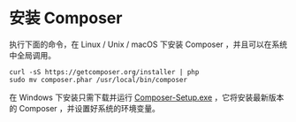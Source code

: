 # 安装 Composer

执行下面的命令，在 Linux / Unix / macOS 下安装 Composer ，并且可以在系统中全局调用。

```shell
curl -sS https://getcomposer.org/installer | php
sudo mv composer.phar /usr/local/bin/composer
```

在 Windows 下安装只需下载并运行 [Composer-Setup.exe](https://getcomposer.org/Composer-Setup.exe) ，它将安装最新版本的 Composer ，并设置好系统的环境变量。

